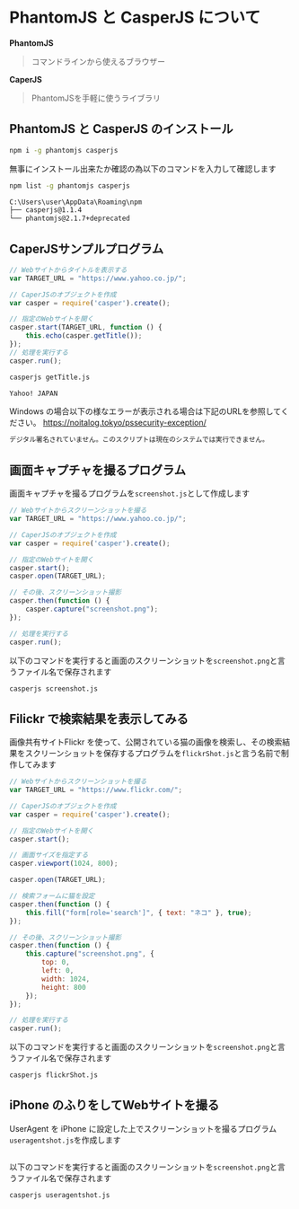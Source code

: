 # PhantomJS と CasperJS について

**PhantomJS**
> コマンドラインから使えるブラウザー

**CaperJS**
> PhantomJSを手軽に使うライブラリ

## PhantomJS と CasperJS のインストール

```bash
npm i -g phantomjs casperjs
```

無事にインストール出来たか確認の為以下のコマンドを入力して確認します

```bash
npm list -g phantomjs casperjs
```

```bash
C:\Users\user\AppData\Roaming\npm
├── casperjs@1.1.4
└── phantomjs@2.1.7+deprecated
```

## CaperJSサンプルプログラム

```javascript
// Webサイトからタイトルを表示する
var TARGET_URL = "https://www.yahoo.co.jp/";

// CaperJSのオブジェクトを作成
var casper = require('casper').create();

// 指定のWebサイトを開く
casper.start(TARGET_URL, function () {
	this.echo(casper.getTitle());
});
// 処理を実行する
casper.run();
```

```bash
casperjs getTitle.js
```

```bash
Yahoo! JAPAN
```

Windows の場合以下の様なエラーが表示される場合は下記のURLを参照してください。
https://noitalog.tokyo/pssecurity-exception/
```bash
デジタル署名されていません。このスクリプトは現在のシステムでは実行できません。
```

## 画面キャプチャを撮るプログラム

画面キャプチャを撮るプログラムを`screenshot.js`として作成します

```javascript
// Webサイトからスクリーンショットを撮る
var TARGET_URL = "https://www.yahoo.co.jp/";

// CaperJSのオブジェクトを作成
var casper = require('casper').create();

// 指定のWebサイトを開く
casper.start();
casper.open(TARGET_URL);

// その後、スクリーンショット撮影
casper.then(function () {
	casper.capture("screenshot.png");
});

// 処理を実行する
casper.run();

```
以下のコマンドを実行すると画面のスクリーンショットを`screenshot.png`と言うファイル名で保存されます

```bash
casperjs screenshot.js
```

## Filickr で検索結果を表示してみる

画像共有サイトFlickr を使って、公開されている猫の画像を検索し、その検索結果をスクリーンショットを保存するプログラムを`flickrShot.js`と言う名前で制作してみます

```javascript
// Webサイトからスクリーンショットを撮る
var TARGET_URL = "https://www.flickr.com/";

// CaperJSのオブジェクトを作成
var casper = require('casper').create();

// 指定のWebサイトを開く
casper.start();

// 画面サイズを指定する
casper.viewport(1024, 800);

casper.open(TARGET_URL);

// 検索フォームに猫を設定
casper.then(function () {
	this.fill("form[role='search']", { text: "ネコ" }, true);
});

// その後、スクリーンショット撮影
casper.then(function () {
	this.capture("screenshot.png", {
		top: 0,
		left: 0,
		width: 1024,
		height: 800
	});
});

// 処理を実行する
casper.run();

```

以下のコマンドを実行すると画面のスクリーンショットを`screenshot.png`と言うファイル名で保存されます

```bash
casperjs flickrShot.js
```

## iPhone のふりをしてWebサイトを撮る

UserAgent を iPhone に設定した上でスクリーンショットを撮るプログラム`useragentshot.js`を作成します

```javascript

```

以下のコマンドを実行すると画面のスクリーンショットを`screenshot.png`と言うファイル名で保存されます

```bash
casperjs useragentshot.js
```